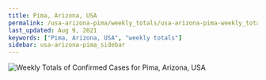 ```yaml
---
title: Pima, Arizona, USA
permalink: /usa-arizona-pima/weekly_totals/usa-arizona-pima-weekly_totals.html
last_updated: Aug 9, 2021
keywords: ["Pima, Arizona, USA", "weekly totals"]
sidebar: usa-arizona-pima_sidebar
---
```


![Weekly Totals of Confirmed Cases for Pima, Arizona, USA](/covid_tracker/images/graphs/usa-arizona-pima-weekly_totals_graph.png)
